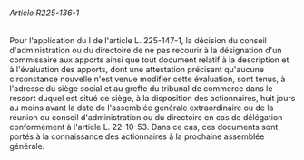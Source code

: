 ###### Article R225-136-1

Pour l'application du I de l'article L. 225-147-1, la décision du conseil d'administration ou du directoire de ne pas recourir à la désignation d'un commissaire aux apports ainsi que tout document relatif à la description et à l'évaluation des apports, dont une attestation précisant qu'aucune circonstance nouvelle n'est venue modifier cette évaluation, sont tenus, à l'adresse du siège social et au greffe du tribunal de commerce dans le ressort duquel est situé ce siège, à la disposition des actionnaires, huit jours au moins avant la date de l'assemblée générale extraordinaire ou de la réunion du conseil d'administration ou du directoire en cas de délégation conformément à l'article L. 22-10-53. Dans ce cas, ces documents sont portés à la connaissance des actionnaires à la prochaine assemblée générale.

